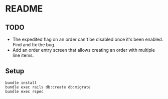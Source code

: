 # README

## TODO

- The expedited flag on an order can't be disabled once it's been enabled. Find and fix the bug.
- Add an order entry screen that allows creating an order with multiple line items.

## Setup

```
bundle install
bundle exec rails db:create db:migrate
bundle exec rspec
```
